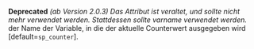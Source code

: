 __Deprecated__ *(ab Version 2.0.3) Das Attribut ist veraltet, und sollte nicht mehr verwendet werden. Stattdessen sollte varname verwendet werden.*
der Name der Variable, in die der aktuelle Counterwert ausgegeben wird [default=`sp_counter`].
